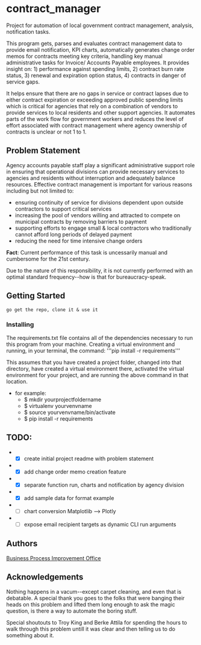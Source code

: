 # contract_manager
Project for automation of local government contract management, analysis, notification tasks.

This program gets, parses and evaluates contract management data to provide email notification, KPI charts, automatically generates change order memos for contracts meeting key criteria, handling key manual administrative tasks for  Invoice/ Accounts Payable employees.  It provides insight on: 1) performance against spending limits, 2) contract burn rate status, 3) renewal and expiration option status, 4) contracts in danger of service gaps.

It helps ensure that there are no gaps in service or contract lapses due to either contract expiration or exceeding approved public spending limits which is critical for agencies that rely on a combination of vendors to provide services to local residents and other support agencies. It automates parts of the work flow for government workers and reduces the level of effort associated with contract management where agency ownership of contracts is unclear or not 1 to 1.

## Problem Statement
Agency accounts payable staff play a significant administrative support role in ensuring that operational divisions can provide necessary services to agencies and residents without interruption and adequately balance resources. Effective contract management is important for various reasons including but not limited to:
* ensuring continuity of service for divisions dependent upon outside contractors to support  critical services
* increasing the pool of vendors willing and attracted to compete on municipal contracts by removing barriers to payment
* supporting efforts to engage small & local contractors who traditionally cannot afford long periods of delayed payment
* reducing the need for time intensive change orders

**Fact**: Current performance of this task is uncessarily manual and cumbersome for the 21st century.

Due to the nature of this responsibility, it is not currently performed with an optimal standard frequency--how is that for bureaucracy-speak.  

## Getting Started
```
go get the repo, clone it & use it
```

### Installing
The requirements.txt file contains all of the dependencies necessary to run this program from your machine. Creating a virtual environment and running, in your terminal, the command:
'''pip install -r requirements'''

This assumes that you have created a project folder, changed into that directory, have created a virtual environment there, activated the virtual environment for your project, and are running the above command in that location.
* for example:
  * $ mkdir yourprojectfoldername
  * $ virtualenv yourvenvname
  * $ source yourvenvname/bin/activate
  * $ pip install -r requirements


## TODO:
* - [x] create initial project readme with problem statement
* - [x] add change order memo creation feature
* - [x] separate function run, charts and notification by agency division
* - [X] add sample data for format example
* - [ ] chart conversion Matplotlib --> Plotly
* - [ ] expose email recipient targets as dynamic CLI run arguments

## Authors
[Business Process Improvement Office](https://generalservices.baltimorecity.gov/business-process-improvement-office)

## Acknowledgements
Nothing happens in a vacum--except carpet cleaning, and even that is debatable. A special thank you goes to the folks that were banging their heads on this problem and lifted them long enough to ask the magic question, is there a way to automate the boring stuff.  

Special shoutouts to Troy King and Berke Attila for spending the hours to walk through this problem untill it was clear and then telling us to do something about it.
